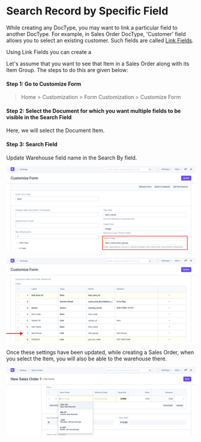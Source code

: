 
# Search Record by Specific Field


While creating any DocType, you may want to link a particular field to another DocType. For example, in Sales Order DocType, 'Customer' field allows you to select an existing customer. Such fields are called [Link Fields](/docs/v13/user/manual/en/customize-erpnext/articles/field-types#link).


Using Link Fields you can create a


Let's assume that you want to see that Item in a Sales Order along with its Item Group. The steps to do this are given below:


#### Step 1: Go to Customize Form



> 
> Home > Customization > Form Customization > Customize Form
> 
> 
> 


#### Step 2: Select the Document for which you want multiple fields to be visible in the Search Field


Here, we will select the Document Item.


#### Step 3: Search Field


Update Warehouse field name in the Search By field.


![Search By in Customize Form](/files/customize-search-record-1.png)


![Search By in Customize Form](/files/customize-search-record-2.png)


Once these settings have been updated, while creating a Sales Order, when you select the Item, you will also be able to the warehouse there.


![Search By in Customize Form](/files/customize-search-record-3.png)



